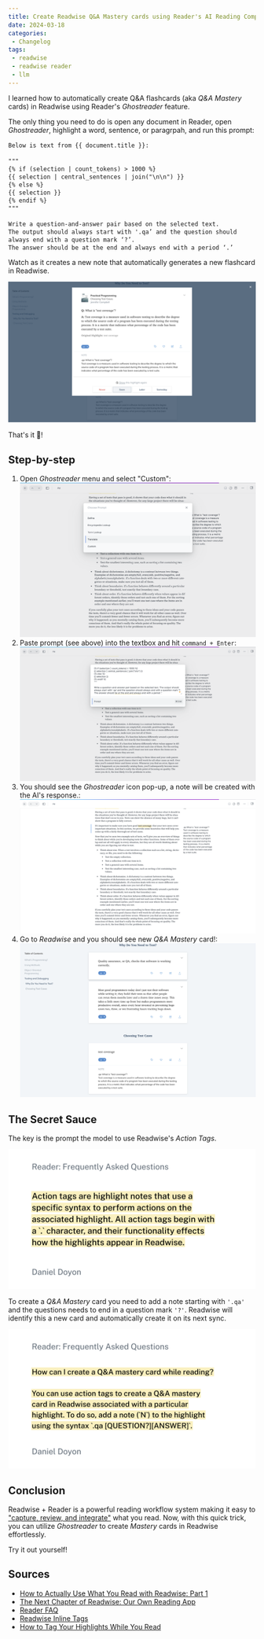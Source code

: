 ```yaml
---
title: Create Readwise Q&A Mastery cards using Reader's AI Reading Companion - Ghostreader
date: 2024-03-18
categories:
 - Changelog
tags:
 - readwise
 - readwise reader
 - llm
---
```


I learned how to automatically create Q&A flashcards (aka *Q&A Mastery* cards) in Readwise using Reader's *Ghostreader* feature.

<!-- more -->

The only thing you need to do is open any document in Reader, open *Ghostreader*, highlight a word, sentence, or paragrpah, and run this prompt:

```text
Below is text from {{ document.title }}:

"""
{% if (selection | count_tokens) > 1000 %}
{{ selection | central_sentences | join("\n\n") }}
{% else %}
{{ selection }}
{% endif %}
"""

Write a question-and-answer pair based on the selected text. 
The output should always start with '.qa’ and the question should always end with a question mark ‘?’. 
The answer should be at the end and always end with a period ‘.’
```

Watch as it creates a new note that automatically generates a new flashcard in Readwise.

![readwise-mastery-flashcard](../images/readwise-mastery-flashcard.png)

That's it 🎉!

## Step-by-step

1. Open *Ghostreader* menu and select "Custom":![reader-ghostreader](../images/reader-ghostreader.png)
2. Paste prompt (see above) into the textbox and hit `command + Enter`: ![ghostreader-prompt](../images/ghostreader-prompt.png)
3. You should see the *Ghostreader* icon pop-up, a note will be created with the AI's response.: ![reader-ghostreader-highlight-example](../images/reader-ghostreader-highlight-example.png)
4. Go to *Readwise* and you should see new *Q&A Mastery* card!: ![readwise-bookreview-page](../images/readwise-bookreview-page.png)

## The Secret Sauce

The key is the prompt the model to use Readwise's *Action Tags*.

![Reader_ Frequently Asked Questions](../images/Reader-FAQ-Action-Tags.png)

To create a *Q&A Mastery* card you need to add a note starting with `'.qa'` and the questions needs to end in a question mark `'?'`. Readwise will identify this a new card and automatically create it on its next sync.

![Reader-FAQ-Action-Tags-QA](../images/Reader-FAQ-Action-Tags-QA.png)

## Conclusion

Readwise + Reader is a powerful reading workflow system making it easy to ["capture, review, and integrate"](https://blog.readwise.io/reading-workflow-part-1/) what you read. Now, with this quick trick, you can utilize *Ghostreader* to create *Mastery* cards in Readwise effortlessly.

Try it out yourself!

## Sources

* [How to Actually Use What You Read with Readwise: Part 1](https://blog.readwise.io/reading-workflow-part-1/)
* [The Next Chapter of Readwise: Our Own Reading App](https://blog.readwise.io/readwise-reading-app/)
* [Reader FAQ](https://blog.readwise.io/p/f8c0f71c-fe5f-4025-af57-f9f65c53fed7/)
* [Readwise Inline Tags](https://dylan-garrett.com/blog/readwise-inline-tags/#fn:5)
* [How to Tag Your Highlights While You Read](https://blog.readwise.io/tag-your-highlights-while-you-read/)

